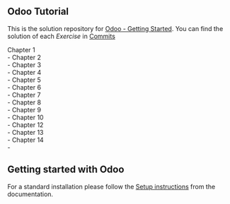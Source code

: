 Odoo Tutorial
-------------------------
This is the solution repository for <a href="https://www.odoo.com/documentation/17.0/developer/tutorials/getting_started.html">Odoo - Getting Started</a>. 
You can find the solution of each _Exercise_ in <a href="https://github.com/stevenhei/odooTutorial/commits/17.0/">Commits</a>

Chapter 1<br /> - 
Chapter 2<br /> - 
Chapter 3<br /> - 
Chapter 4<br /> - 
Chapter 5<br /> - 
Chapter 6<br /> - 
Chapter 7<br /> - 
Chapter 8<br /> - 
Chapter 9<br /> - 
Chapter 10<br /> - 
Chapter 12<br /> - 
Chapter 13<br /> - 
Chapter 14<br /> - 

Getting started with Odoo
-------------------------
For a standard installation please follow the <a href="https://www.odoo.com/documentation/17.0/administration/install/install.html">Setup instructions</a>
from the documentation.
